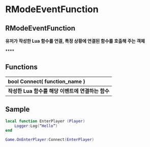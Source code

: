 # RModeEventFunction

## **RModeEventFunction**

**유저가 작성한 Lua 함수를 연결, 특정 상황에 연결된 함수를 호출해 주는 객체**

\*\*\*\*

## **Functions**

| **bool Connect\( function\_name \)** |
| :--- |
| **작성한 Lua 함수를 해당 이벤트에 연결하는 함수** |

## **Sample**

```lua
local function EnterPlayer (Player)
    Logger:Log(“Hello”)
end

Game.OnEnterPlayer:Connect(EnterPlayer)
```

